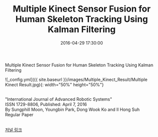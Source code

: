 ﻿---
layout: post
title:  "Multiple Kinect Sensor Fusion for Human Skeleton Tracking Using Kalman Filtering"
date:   2016-04-29 17:30:00
---

Multiple Kinect Sensor Fusion for Human Skeleton Tracking Using Kalman Filtering<br>

![_config.yml]({{ site.baseurl }}/images/Multiple_Kinect_Result/Multiple Kinect Result.jpg){: width="50%" height="50%"}<br>

<br>"International Journal of Advanced Robotic Systems"<br> ISSN 1729-8806, Published: April 7, 2016 <br>
By Sungphill Moon, Youngbin Park, Dong Wook Ko and Il Hong Suh	<br>
Regular Paper <br>

<br>[저널 링크](https://journals.sagepub.com/doi/full/10.5772/62415)<br>
